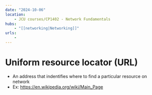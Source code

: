 ```yaml
---
date: "2024-10-06"
location: 
    - JCU courses/CP1402 - Network Fundamentals
hubs: 
    - "[[networking|Networking]]"
urls:
    - 
---
```


# Uniform resource locator (URL)
+ An address that indentifies where to find a particular resource on network
+ Ex: https://en.wikipedia.org/wiki/Main_Page
